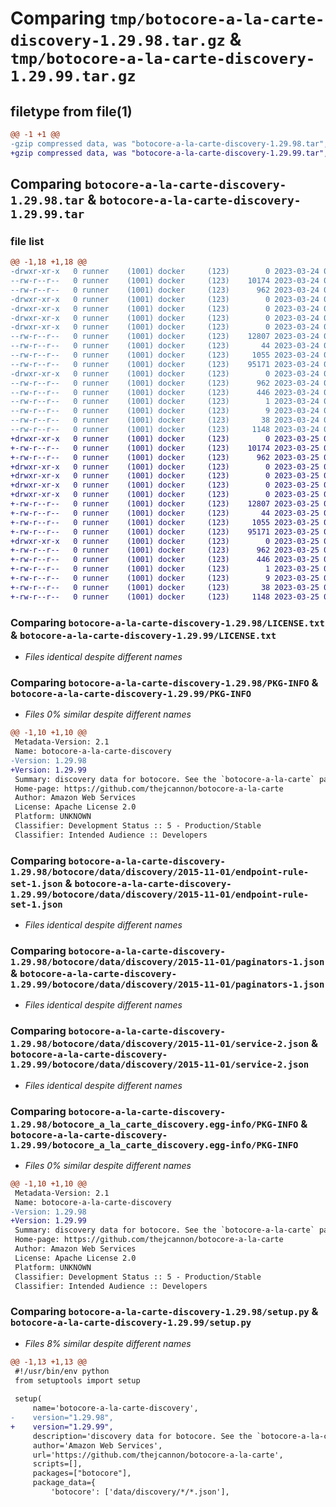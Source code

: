 # Comparing `tmp/botocore-a-la-carte-discovery-1.29.98.tar.gz` & `tmp/botocore-a-la-carte-discovery-1.29.99.tar.gz`

## filetype from file(1)

```diff
@@ -1 +1 @@
-gzip compressed data, was "botocore-a-la-carte-discovery-1.29.98.tar", last modified: Fri Mar 24 01:24:14 2023, max compression
+gzip compressed data, was "botocore-a-la-carte-discovery-1.29.99.tar", last modified: Sat Mar 25 01:22:34 2023, max compression
```

## Comparing `botocore-a-la-carte-discovery-1.29.98.tar` & `botocore-a-la-carte-discovery-1.29.99.tar`

### file list

```diff
@@ -1,18 +1,18 @@
-drwxr-xr-x   0 runner    (1001) docker     (123)        0 2023-03-24 01:24:14.049890 botocore-a-la-carte-discovery-1.29.98/
--rw-r--r--   0 runner    (1001) docker     (123)    10174 2023-03-24 01:24:13.000000 botocore-a-la-carte-discovery-1.29.98/LICENSE.txt
--rw-r--r--   0 runner    (1001) docker     (123)      962 2023-03-24 01:24:14.049890 botocore-a-la-carte-discovery-1.29.98/PKG-INFO
-drwxr-xr-x   0 runner    (1001) docker     (123)        0 2023-03-24 01:24:14.049890 botocore-a-la-carte-discovery-1.29.98/botocore/
-drwxr-xr-x   0 runner    (1001) docker     (123)        0 2023-03-24 01:24:14.049890 botocore-a-la-carte-discovery-1.29.98/botocore/data/
-drwxr-xr-x   0 runner    (1001) docker     (123)        0 2023-03-24 01:24:14.049890 botocore-a-la-carte-discovery-1.29.98/botocore/data/discovery/
-drwxr-xr-x   0 runner    (1001) docker     (123)        0 2023-03-24 01:24:14.049890 botocore-a-la-carte-discovery-1.29.98/botocore/data/discovery/2015-11-01/
--rw-r--r--   0 runner    (1001) docker     (123)    12807 2023-03-24 01:23:57.000000 botocore-a-la-carte-discovery-1.29.98/botocore/data/discovery/2015-11-01/endpoint-rule-set-1.json
--rw-r--r--   0 runner    (1001) docker     (123)       44 2023-03-24 01:23:57.000000 botocore-a-la-carte-discovery-1.29.98/botocore/data/discovery/2015-11-01/examples-1.json
--rw-r--r--   0 runner    (1001) docker     (123)     1055 2023-03-24 01:23:57.000000 botocore-a-la-carte-discovery-1.29.98/botocore/data/discovery/2015-11-01/paginators-1.json
--rw-r--r--   0 runner    (1001) docker     (123)    95171 2023-03-24 01:23:57.000000 botocore-a-la-carte-discovery-1.29.98/botocore/data/discovery/2015-11-01/service-2.json
-drwxr-xr-x   0 runner    (1001) docker     (123)        0 2023-03-24 01:24:14.049890 botocore-a-la-carte-discovery-1.29.98/botocore_a_la_carte_discovery.egg-info/
--rw-r--r--   0 runner    (1001) docker     (123)      962 2023-03-24 01:24:14.000000 botocore-a-la-carte-discovery-1.29.98/botocore_a_la_carte_discovery.egg-info/PKG-INFO
--rw-r--r--   0 runner    (1001) docker     (123)      446 2023-03-24 01:24:14.000000 botocore-a-la-carte-discovery-1.29.98/botocore_a_la_carte_discovery.egg-info/SOURCES.txt
--rw-r--r--   0 runner    (1001) docker     (123)        1 2023-03-24 01:24:14.000000 botocore-a-la-carte-discovery-1.29.98/botocore_a_la_carte_discovery.egg-info/dependency_links.txt
--rw-r--r--   0 runner    (1001) docker     (123)        9 2023-03-24 01:24:14.000000 botocore-a-la-carte-discovery-1.29.98/botocore_a_la_carte_discovery.egg-info/top_level.txt
--rw-r--r--   0 runner    (1001) docker     (123)       38 2023-03-24 01:24:14.049890 botocore-a-la-carte-discovery-1.29.98/setup.cfg
--rw-r--r--   0 runner    (1001) docker     (123)     1148 2023-03-24 01:24:13.000000 botocore-a-la-carte-discovery-1.29.98/setup.py
+drwxr-xr-x   0 runner    (1001) docker     (123)        0 2023-03-25 01:22:34.103000 botocore-a-la-carte-discovery-1.29.99/
+-rw-r--r--   0 runner    (1001) docker     (123)    10174 2023-03-25 01:22:33.000000 botocore-a-la-carte-discovery-1.29.99/LICENSE.txt
+-rw-r--r--   0 runner    (1001) docker     (123)      962 2023-03-25 01:22:34.103000 botocore-a-la-carte-discovery-1.29.99/PKG-INFO
+drwxr-xr-x   0 runner    (1001) docker     (123)        0 2023-03-25 01:22:34.099000 botocore-a-la-carte-discovery-1.29.99/botocore/
+drwxr-xr-x   0 runner    (1001) docker     (123)        0 2023-03-25 01:22:34.099000 botocore-a-la-carte-discovery-1.29.99/botocore/data/
+drwxr-xr-x   0 runner    (1001) docker     (123)        0 2023-03-25 01:22:34.099000 botocore-a-la-carte-discovery-1.29.99/botocore/data/discovery/
+drwxr-xr-x   0 runner    (1001) docker     (123)        0 2023-03-25 01:22:34.099000 botocore-a-la-carte-discovery-1.29.99/botocore/data/discovery/2015-11-01/
+-rw-r--r--   0 runner    (1001) docker     (123)    12807 2023-03-25 01:22:12.000000 botocore-a-la-carte-discovery-1.29.99/botocore/data/discovery/2015-11-01/endpoint-rule-set-1.json
+-rw-r--r--   0 runner    (1001) docker     (123)       44 2023-03-25 01:22:12.000000 botocore-a-la-carte-discovery-1.29.99/botocore/data/discovery/2015-11-01/examples-1.json
+-rw-r--r--   0 runner    (1001) docker     (123)     1055 2023-03-25 01:22:12.000000 botocore-a-la-carte-discovery-1.29.99/botocore/data/discovery/2015-11-01/paginators-1.json
+-rw-r--r--   0 runner    (1001) docker     (123)    95171 2023-03-25 01:22:12.000000 botocore-a-la-carte-discovery-1.29.99/botocore/data/discovery/2015-11-01/service-2.json
+drwxr-xr-x   0 runner    (1001) docker     (123)        0 2023-03-25 01:22:34.103000 botocore-a-la-carte-discovery-1.29.99/botocore_a_la_carte_discovery.egg-info/
+-rw-r--r--   0 runner    (1001) docker     (123)      962 2023-03-25 01:22:34.000000 botocore-a-la-carte-discovery-1.29.99/botocore_a_la_carte_discovery.egg-info/PKG-INFO
+-rw-r--r--   0 runner    (1001) docker     (123)      446 2023-03-25 01:22:34.000000 botocore-a-la-carte-discovery-1.29.99/botocore_a_la_carte_discovery.egg-info/SOURCES.txt
+-rw-r--r--   0 runner    (1001) docker     (123)        1 2023-03-25 01:22:34.000000 botocore-a-la-carte-discovery-1.29.99/botocore_a_la_carte_discovery.egg-info/dependency_links.txt
+-rw-r--r--   0 runner    (1001) docker     (123)        9 2023-03-25 01:22:34.000000 botocore-a-la-carte-discovery-1.29.99/botocore_a_la_carte_discovery.egg-info/top_level.txt
+-rw-r--r--   0 runner    (1001) docker     (123)       38 2023-03-25 01:22:34.103000 botocore-a-la-carte-discovery-1.29.99/setup.cfg
+-rw-r--r--   0 runner    (1001) docker     (123)     1148 2023-03-25 01:22:33.000000 botocore-a-la-carte-discovery-1.29.99/setup.py
```

### Comparing `botocore-a-la-carte-discovery-1.29.98/LICENSE.txt` & `botocore-a-la-carte-discovery-1.29.99/LICENSE.txt`

 * *Files identical despite different names*

### Comparing `botocore-a-la-carte-discovery-1.29.98/PKG-INFO` & `botocore-a-la-carte-discovery-1.29.99/PKG-INFO`

 * *Files 0% similar despite different names*

```diff
@@ -1,10 +1,10 @@
 Metadata-Version: 2.1
 Name: botocore-a-la-carte-discovery
-Version: 1.29.98
+Version: 1.29.99
 Summary: discovery data for botocore. See the `botocore-a-la-carte` package for more info.
 Home-page: https://github.com/thejcannon/botocore-a-la-carte
 Author: Amazon Web Services
 License: Apache License 2.0
 Platform: UNKNOWN
 Classifier: Development Status :: 5 - Production/Stable
 Classifier: Intended Audience :: Developers
```

### Comparing `botocore-a-la-carte-discovery-1.29.98/botocore/data/discovery/2015-11-01/endpoint-rule-set-1.json` & `botocore-a-la-carte-discovery-1.29.99/botocore/data/discovery/2015-11-01/endpoint-rule-set-1.json`

 * *Files identical despite different names*

### Comparing `botocore-a-la-carte-discovery-1.29.98/botocore/data/discovery/2015-11-01/paginators-1.json` & `botocore-a-la-carte-discovery-1.29.99/botocore/data/discovery/2015-11-01/paginators-1.json`

 * *Files identical despite different names*

### Comparing `botocore-a-la-carte-discovery-1.29.98/botocore/data/discovery/2015-11-01/service-2.json` & `botocore-a-la-carte-discovery-1.29.99/botocore/data/discovery/2015-11-01/service-2.json`

 * *Files identical despite different names*

### Comparing `botocore-a-la-carte-discovery-1.29.98/botocore_a_la_carte_discovery.egg-info/PKG-INFO` & `botocore-a-la-carte-discovery-1.29.99/botocore_a_la_carte_discovery.egg-info/PKG-INFO`

 * *Files 0% similar despite different names*

```diff
@@ -1,10 +1,10 @@
 Metadata-Version: 2.1
 Name: botocore-a-la-carte-discovery
-Version: 1.29.98
+Version: 1.29.99
 Summary: discovery data for botocore. See the `botocore-a-la-carte` package for more info.
 Home-page: https://github.com/thejcannon/botocore-a-la-carte
 Author: Amazon Web Services
 License: Apache License 2.0
 Platform: UNKNOWN
 Classifier: Development Status :: 5 - Production/Stable
 Classifier: Intended Audience :: Developers
```

### Comparing `botocore-a-la-carte-discovery-1.29.98/setup.py` & `botocore-a-la-carte-discovery-1.29.99/setup.py`

 * *Files 8% similar despite different names*

```diff
@@ -1,13 +1,13 @@
 #!/usr/bin/env python
 from setuptools import setup
 
 setup(
     name='botocore-a-la-carte-discovery',
-    version="1.29.98",
+    version="1.29.99",
     description='discovery data for botocore. See the `botocore-a-la-carte` package for more info.',
     author='Amazon Web Services',
     url='https://github.com/thejcannon/botocore-a-la-carte',
     scripts=[],
     packages=["botocore"],
     package_data={
         'botocore': ['data/discovery/*/*.json'],
```

